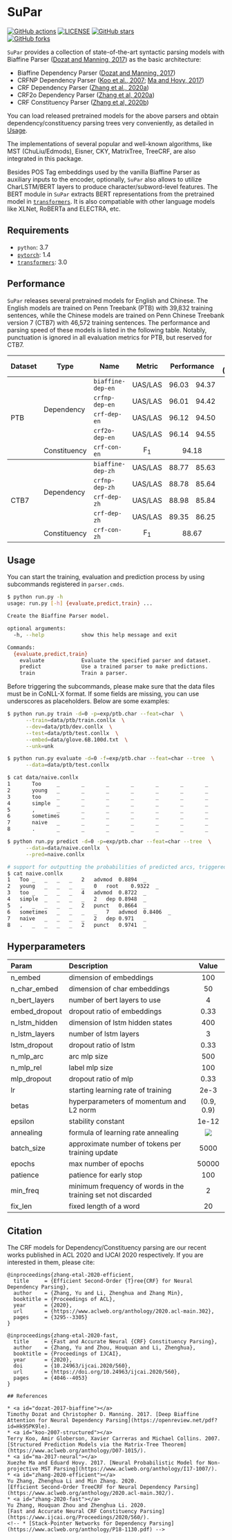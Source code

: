 # SuPar

[![GitHub actions](https://github.com/yzhangcs/parser/workflows/build/badge.svg)](https://github.com/yzhangcs/parser/actions)
[![LICENSE](https://img.shields.io/github/license/yzhangcs/parser.svg)](https://github.com/yzhangcs/parser/blob/master/LICENSE)
[![GitHub stars](https://img.shields.io/github/stars/yzhangcs/parser.svg)](https://github.com/yzhangcs/parser/stargazers)		
[![GitHub forks](https://img.shields.io/github/forks/yzhangcs/parser.svg)](https://github.com/yzhangcs/parser/network/members)

`SuPar` provides a collection of state-of-the-art syntactic parsing models with Biaffine Parser ([Dozat and Manning, 2017](#dozat-2017-biaffine)) as the basic architecture:
* Biaffine Dependency Parser ([Dozat and Manning, 2017](#dozat-2017-biaffine))
* CRFNP Dependency Parser ([Koo et al., 2007](#koo-2007-structured); [Ma and Hovy, 2017](#ma-2017-neural))
* CRF Dependency Parser ([Zhang et al., 2020a](#zhang-2020-efficient))
* CRF2o Dependency Parser ([Zhang et al, 2020a](#zhang-2020-efficient))
* CRF Constituency Parser ([Zhang et al, 2020b](#zhang-2020-fast))

You can load released pretrained models for the above parsers and obtain dependency/constituency parsing trees very conveniently, as detailed in [Usage](#Usage).

The implementations of several popular and well-known algorithms, like MST (ChuLiu/Edmods), Eisner, CKY, MatrixTree, TreeCRF, are also integrated in this package.

Besides POS Tag embeddings used by the vanilla Biaffine Parser as auxiliary inputs to the encoder, optionally, `SuPar` also allows to utilize CharLSTM/BERT layers to produce character/subword-level features.
The BERT module in `SuPar` extracts BERT representations from the pretrained model in [`transformers`](https://github.com/huggingface/transformers). 
It is also compatiable with other language models like XLNet, RoBERTa and ELECTRA, etc.

## Requirements

* `python`: 3.7
* [`pytorch`](https://github.com/pytorch/pytorch): 1.4
* [`transformers`](https://github.com/huggingface/transformers): 3.0

## Performance

`SuPar` releases several pretrained models for English and Chinese.
The English models are trained on Penn Treebank (PTB) with 39,832 training sentences, while the Chinese models are trained on Penn Chinese Treebank version 7 (CTB7) with 46,572 training sentences.
The performance and parsing speed of these models is listed in the following table.
Notably, punctuation is ignored in all evaluation metrics for PTB, but reserved for CTB7. 

<table>
  <thead>
    <tr>
      <th>Dataset</th>
      <th align="center">Type</th>
      <th align="center">Name</th>
      <th align="center">Metric</th>
      <th align="center" colspan=2>Performance</th>
      <th align="right">Speed (Sents/s)</th>
    </tr>
  </thead>
  <tbody>
    <tr>
      <td rowspan=5>PTB</td>
      <td rowspan=4>Dependency</td>
      <td><code>biaffine-dep-en</code></td>
      <td align="center">UAS/LAS</td>
      <td align="center">96.03</td><td align="center">94.37</td>
      <td align="right">1826.77</td>
    </tr>
    <tr>
      <td><code>crfnp-dep-en</code></td>
      <td align="center">UAS/LAS</td>
      <td align="center">96.01</td><td align="center">94.42</td>
      <td align="right">2197.15</td>
    </tr>
    <tr>
      <td><code>crf-dep-en</code></td>
      <td align="center">UAS/LAS</td>
      <td align="center">96.12</td><td align="center">94.50</td>
      <td align="right">652.41</td>
    </tr>
    <tr>
      <td><code>crf2o-dep-en</a></code></td>
      <td align="center">UAS/LAS</td>
      <td align="center">96.14</td><td align="center">94.55</td>
      <td align="right">465.64</td>
    </tr>
    <tr>
      <td>Constituency</td>
      <td><code>crf-con-en</a></code></td>
      <td align="center">F<sub>1</sub></td>
      <td align="center" colspan=2>94.18</td><td align="right">923.74</td>
    </tr>
  </tbody>
  <tbody>
    <tr>
      <td rowspan=5>CTB7</td>
      <td rowspan=4>Dependency</td>
      <td><code>biaffine-dep-zh</code></td>
      <td align="center">UAS/LAS</td>
      <td>88.77</td><td>85.63</td><td align="right">1155.50</td>
    </tr>
    <tr>
      <td><code>crfnp-dep-zh</code></td>
      <td align="center">UAS/LAS</td>
      <td>88.78</td><td>85.64</td><td align="right">1323.75</td>
    </tr>
    <tr>
      <td><code>crf-dep-zh</code></td>
      <td align="center">UAS/LAS</td>
      <td>88.98</td><td>85.84</td><td align="right">354.65</td>
    </tr>
    <tr>
      <td><code>crf-dep-zh</code></td>
      <td align="center">UAS/LAS</td>
      <td>89.35</td><td>86.25</td><td align="right">217.09</td>
    </tr>
    <tr>
      <td>Constituency</td>
      <td><code>crf-con-zh</code></td>
      <td align="center">F<sub>1</sub></td>
      <td align="center" colspan=2>88.67</td>
      <td align="right">639.27</td>
    </tr>
  </tbody>
</table>

## Usage

You can start the training, evaluation and prediction process by using subcommands registered in `parser.cmds`.

```sh
$ python run.py -h
usage: run.py [-h] {evaluate,predict,train} ...

Create the Biaffine Parser model.

optional arguments:
  -h, --help            show this help message and exit

Commands:
  {evaluate,predict,train}
    evaluate            Evaluate the specified parser and dataset.
    predict             Use a trained parser to make predictions.
    train               Train a parser.
```

Before triggering the subcommands, please make sure that the data files must be in CoNLL-X format. 
If some fields are missing, you can use underscores as placeholders.
Below are some examples:

```sh
$ python run.py train -d=0 -p=exp/ptb.char --feat=char  \
      --train=data/ptb/train.conllx  \
      --dev=data/ptb/dev.conllx  \
      --test=data/ptb/test.conllx  \
      --embed=data/glove.6B.100d.txt  \
      --unk=unk

$ python run.py evaluate -d=0 -f=exp/ptb.char --feat=char --tree  \
      --data=data/ptb/test.conllx

$ cat data/naive.conllx 
1       Too     _       _       _       _       _       _       _       _
2       young   _       _       _       _       _       _       _       _
3       too     _       _       _       _       _       _       _       _
4       simple  _       _       _       _       _       _       _       _
5       ,       _       _       _       _       _       _       _       _
6       sometimes       _       _       _       _       _       _       _       _
7       naive   _       _       _       _       _       _       _       _
8       .       _       _       _       _       _       _       _       _

$ python run.py predict -d=0 -p=exp/ptb.char --feat=char --tree  \
      --data=data/naive.conllx  \
      --pred=naive.conllx

# support for outputting the probabilities of predicted arcs, triggered by `--prob`
$ cat naive.conllx
1	Too	_	_	_	_	2	advmod	0.8894	_
2	young	_	_	_	_	0	root	0.9322	_
3	too	_	_	_	_	4	advmod	0.8722	_
4	simple	_	_	_	_	2	dep	0.8948	_
5	,	_	_	_	_	2	punct	0.8664	_
6	sometimes	_	_	_	_	7	advmod	0.8406	_
7	naive	_	_	_	_	2	dep	0.971	_
8	.	_	_	_	_	2	punct	0.9741	_

```

## Hyperparameters

| Param         | Description                                                  |                                 Value                                  |
| :------------ | :----------------------------------------------------------- | :--------------------------------------------------------------------: |
| n_embed       | dimension of embeddings                                      |                                  100                                   |
| n_char_embed  | dimension of char embeddings                                 |                                   50                                   |
| n_bert_layers | number of bert layers to use                                 |                                   4                                    |
| embed_dropout | dropout ratio of embeddings                                  |                                  0.33                                  |
| n_lstm_hidden | dimension of lstm hidden states                              |                                  400                                   |
| n_lstm_layers | number of lstm layers                                        |                                   3                                    |
| lstm_dropout  | dropout ratio of lstm                                        |                                  0.33                                  |
| n_mlp_arc     | arc mlp size                                                 |                                  500                                   |
| n_mlp_rel     | label mlp size                                               |                                  100                                   |
| mlp_dropout   | dropout ratio of mlp                                         |                                  0.33                                  |
| lr            | starting learning rate of training                           |                                  2e-3                                  |
| betas         | hyperparameters of momentum and L2 norm                      |                               (0.9, 0.9)                               |
| epsilon       | stability constant                                           |                                 1e-12                                  |
| annealing     | formula of learning rate annealing                           | <img src="https://latex.codecogs.com/gif.latex?.75^{\frac{t}{5000}}"/> |
| batch_size    | approximate number of tokens per training update             |                                  5000                                  |
| epochs        | max number of epochs                                         |                                 50000                                  |
| patience      | patience for early stop                                      |                                  100                                   |
| min_freq      | minimum frequency of words in the training set not discarded |                                   2                                    |
| fix_len       | fixed length of a word                                       |                                   20                                   |

## Citation

The CRF models for Dependency/Constituency parsing are our recent works published in ACL 2020 and IJCAI 2020 respectively. If you are interested in them, please cite:
```
@inproceedings{zhang-etal-2020-efficient,
  title     = {Efficient Second-Order {T}ree{CRF} for Neural Dependency Parsing},
  author    = {Zhang, Yu and Li, Zhenghua and Zhang Min},
  booktitle = {Proceedings of ACL},
  year      = {2020},
  url       = {https://www.aclweb.org/anthology/2020.acl-main.302},
  pages     = {3295--3305}
}

@inproceedings{zhang-etal-2020-fast,
  title     = {Fast and Accurate Neural {CRF} Constituency Parsing},
  author    = {Zhang, Yu and Zhou, Houquan and Li, Zhenghua},
  booktitle = {Proceedings of IJCAI},
  year      = {2020},
  doi       = {10.24963/ijcai.2020/560},
  url       = {https://doi.org/10.24963/ijcai.2020/560},
  pages     = {4046--4053}
}

## References

* <a id="dozat-2017-biaffine"></a> 
Timothy Dozat and Christopher D. Manning. 2017. [Deep Biaffine Attention for Neural Dependency Parsing](https://openreview.net/pdf?id=Hk95PK9le).
* <a id="koo-2007-structured"></a> 
Terry Koo, Amir Globerson, Xavier Carreras and Michael Collins. 2007. [Structured Prediction Models via the Matrix-Tree Theorem](https://www.aclweb.org/anthology/D07-1015/).
* <a id="ma-2017-neural"></a> 
Xuezhe Ma and Eduard Hovy. 2017. [Neural Probabilistic Model for Non-projective MST Parsing](https://www.aclweb.org/anthology/I17-1007/).
* <a id="zhang-2020-efficient"></a> 
Yu Zhang, Zhenghua Li and Min Zhang. 2020.
[Efficient Second-Order TreeCRF for Neural Dependency Parsing](https://www.aclweb.org/anthology/2020.acl-main.302/).
* <a id="zhang-2020-fast"></a> 
Yu Zhang, Houquan Zhou and Zhenghua Li. 2020.
[Fast and Accurate Neural CRF Constituency Parsing](https://www.ijcai.org/Proceedings/2020/560/).
<!-- * [Stack-Pointer Networks for Dependency Parsing](https://www.aclweb.org/anthology/P18-1130.pdf) -->
